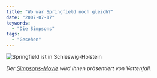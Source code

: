 ```yaml
---
title: "Wo war Springfield noch gleich?"
date: "2007-07-17"
keywords:
  - "Die Simpsons"
tags:
  - "Gesehen"
---
```


![Springfield ist in Schleswig-Holstein](/images/codecandies/ZZ4D316013.jpg)

_Der [Simpsons-Movie](http://www.simpsonsmovie.com/main.html?cid=de) wird Ihnen präsentiert von Vattenfall._
